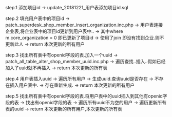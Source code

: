 step.1 添加项目id
-> update_20181221_用户表添加项目id.sql

step.2 填充用户表中的项目id
-> patch_superdesk_shop_member_insert_organization.inc.php
-> 用户表连接企业表,将企业表中的项目id更新到用户表中..
-> 其中where m.core_organization = 0 即已更新了项目id
-> 使用了join 即没有找到企业.则不更新此人
-> return 本次更新的所有用户

step.3 找出所有表中有openid字段的表.加入一个uuid
-> patch_all_table_alter_shop_member_uuid.inc.php
-> 遍历查找..插入..假如已经加入了uuid就不再插入
-> return 本次更新的所有表

step.4 用户表插入uuid
-> 遍历所有用户
-> 生成uuid.查询uuid是否存在
-> 不存在插入用户表中.
-> 存在重新生成.
-> return 本次更新的所有用户

step.5 找出所有表中有openid字段的表.将用户表中的uuid插入到其他有openid字段的表
-> 找出有openid字段的表
-> 遍历所有uuid不为空的用户
-> 遍历更新所有表的uuid
-> return 本次更新的所有用户,本次更新的所有表